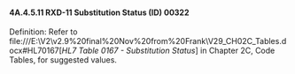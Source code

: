 #### 4A.4.5.11 RXD-11 Substitution Status (ID) 00322

Definition: Refer to file:///E:\V2\v2.9%20final%20Nov%20from%20Frank\V29_CH02C_Tables.docx#HL70167[_HL7 Table 0167 - Substitution Status_] in Chapter 2C, Code Tables, for suggested values.
